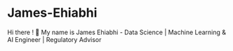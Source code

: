 # James-Ehiabhi
Hi there ! 👋 My name is James Ehiabhi - Data Science | Machine Learning &amp; AI Engineer | Regulatory Advisor 
